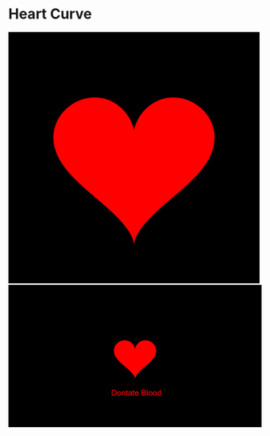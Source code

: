 # Heart Curve
![alt text](https://github.com/rinovethamoses97/Heart-Curve/blob/master/output.png)
![alt text](https://github.com/rinovethamoses97/Heart-Curve/blob/master/outputMsg.png)

